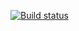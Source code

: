 [![Build status](https://ci.appveyor.com/api/projects/status/8f1o84utg0w0nvxl?svg=true)](https://ci.appveyor.com/project/sarkomath/silenium-selenide)